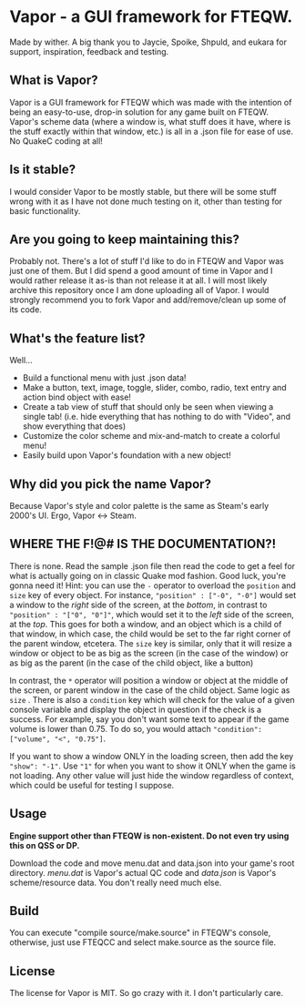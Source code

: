 # Vapor - a GUI framework for FTEQW.
Made by wither. A big thank you to Jaycie, Spoike, Shpuld, and eukara for support, inspiration, feedback and testing.
## What is Vapor?
Vapor is a GUI framework for FTEQW which was made with the intention of being an easy-to-use, drop-in solution for any game built on FTEQW. Vapor's scheme data (where a window is, what stuff does it have, where is the stuff exactly within that window, etc.) is all in a .json file for ease of use. No QuakeC coding at all!
## Is it stable?
I would consider Vapor to be mostly stable, but there will be some stuff wrong with it as I have not done much testing on it, other than testing for basic functionality.
## Are you going to keep maintaining this?
Probably not. There's a lot of stuff I'd like to do in FTEQW and Vapor was just one of them. But I did spend a good amount of time in Vapor and I would rather release it as-is than not release it at all. I will most likely archive this repository once I am done uploading all of Vapor. I would strongly recommend you to fork Vapor and add/remove/clean up some of its code.
## What's the feature list?
Well...
- Build a functional menu with just .json data!
- Make a button, text, image, toggle, slider, combo, radio, text entry and action bind object with ease!
- Create a tab view of stuff that should only be seen when viewing a single tab! (i.e. hide everything that has nothing to do with "Video", and show everything that does)
- Customize the color scheme and mix-and-match to create a colorful menu!
- Easily build upon Vapor's foundation with a new object!
## Why did you pick the name Vapor?
Because Vapor's style and color palette is the same as Steam's early 2000's UI. Ergo, Vapor <-> Steam.
## WHERE THE F!@# IS THE DOCUMENTATION?!
There is none. Read the sample .json file then read the code to get a feel for what is actually going on in classic Quake mod fashion. Good luck, you're gonna need it! Hint: you can use the `-` operator to overload the `position` and `size` key of every object. For instance, `"position" : ["-0", "-0"]` would set a window to the *right* side of the screen, at the *bottom*, in contrast to `"position" : "["0", "0"]"`, which would set it to the *left* side of the screen, at the *top*. This goes for both a window, and an object which is a child of that window, in which case, the child would be set to the far right corner of the parent window, etcetera. The `size` key is similar, only that it will resize a window or object to be as big as the screen (in the case of the window) or as big as the parent (in the case of the child object, like a button)

In contrast, the `*` operator will position a window or object at the middle of the screen, or parent window in the case of the child object. Same logic as `size`
.
There is also a `condition` key which will check for the value of a given console variable and display the object in question if the check is a success. For example, say you don't want some text to appear if the game volume is lower than 0.75. To do so, you would attach `"condition": ["volume", "<", "0.75"]`.

If you want to show a window ONLY in the loading screen, then add the key `"show": "-1"`. Use `"1"` for when you want to show it ONLY when the game is not loading. Any other value will just hide the window regardless of context, which could be useful for testing I suppose.
## Usage
**Engine support other than FTEQW is non-existent. Do not even try using this on QSS or DP.**

Download the code and move menu.dat and data.json into your game's root directory. *menu.dat* is Vapor's actual QC code and *data.json* is Vapor's scheme/resource data. You don't really need much else.
## Build
You can execute "compile source/make.source" in FTEQW's console, otherwise, just use FTEQCC and select make.source as the source file.
## License
The license for Vapor is MIT. So go crazy with it. I don't particularly care.
